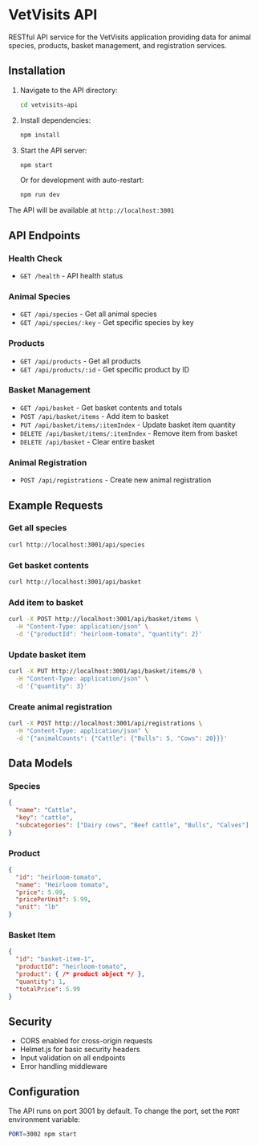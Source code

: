# VetVisits API

RESTful API service for the VetVisits application providing data for animal species, products, basket management, and registration services.

## Installation

1. Navigate to the API directory:
   ```bash
   cd vetvisits-api
   ```

2. Install dependencies:
   ```bash
   npm install
   ```

3. Start the API server:
   ```bash
   npm start
   ```

   Or for development with auto-restart:
   ```bash
   npm run dev
   ```

The API will be available at `http://localhost:3001`

## API Endpoints

### Health Check
- `GET /health` - API health status

### Animal Species
- `GET /api/species` - Get all animal species
- `GET /api/species/:key` - Get specific species by key

### Products
- `GET /api/products` - Get all products
- `GET /api/products/:id` - Get specific product by ID

### Basket Management
- `GET /api/basket` - Get basket contents and totals
- `POST /api/basket/items` - Add item to basket
- `PUT /api/basket/items/:itemIndex` - Update basket item quantity
- `DELETE /api/basket/items/:itemIndex` - Remove item from basket
- `DELETE /api/basket` - Clear entire basket

### Animal Registration
- `POST /api/registrations` - Create new animal registration

## Example Requests

### Get all species
```bash
curl http://localhost:3001/api/species
```

### Get basket contents
```bash
curl http://localhost:3001/api/basket
```

### Add item to basket
```bash
curl -X POST http://localhost:3001/api/basket/items \
  -H "Content-Type: application/json" \
  -d '{"productId": "heirloom-tomato", "quantity": 2}'
```

### Update basket item
```bash
curl -X PUT http://localhost:3001/api/basket/items/0 \
  -H "Content-Type: application/json" \
  -d '{"quantity": 3}'
```

### Create animal registration
```bash
curl -X POST http://localhost:3001/api/registrations \
  -H "Content-Type: application/json" \
  -d '{"animalCounts": {"Cattle": {"Bulls": 5, "Cows": 20}}}'
```

## Data Models

### Species
```json
{
  "name": "Cattle",
  "key": "cattle",
  "subcategories": ["Dairy cows", "Beef cattle", "Bulls", "Calves"]
}
```

### Product
```json
{
  "id": "heirloom-tomato",
  "name": "Heirloom tomato",
  "price": 5.99,
  "pricePerUnit": 5.99,
  "unit": "lb"
}
```

### Basket Item
```json
{
  "id": "basket-item-1",
  "productId": "heirloom-tomato",
  "product": { /* product object */ },
  "quantity": 1,
  "totalPrice": 5.99
}
```

## Security

- CORS enabled for cross-origin requests
- Helmet.js for basic security headers
- Input validation on all endpoints
- Error handling middleware

## Configuration

The API runs on port 3001 by default. To change the port, set the `PORT` environment variable:

```bash
PORT=3002 npm start
```
